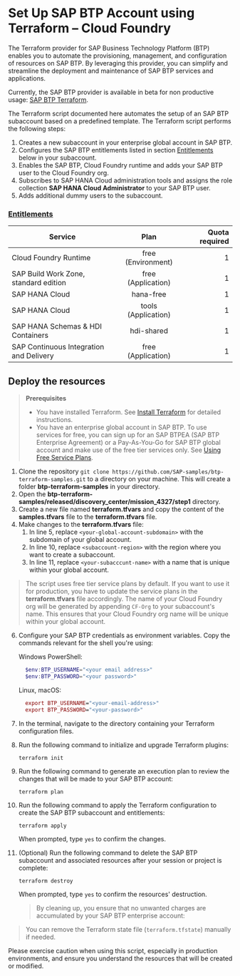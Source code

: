 # Set Up SAP BTP Account using Terraform – Cloud Foundry

The Terraform provider for SAP Business Technology Platform (BTP) enables you to automate the provisioning, management, and configuration of resources on&nbsp;SAP BTP. By leveraging this provider, you can simplify and streamline the deployment and maintenance of SAP BTP services and applications.

Currently, the SAP BTP provider is available in beta for non productive usage: [SAP BTP Terraform](https://registry.terraform.io/providers/SAP/btp/latest).

The Terraform script documented here automates the setup of an SAP BTP subaccount based on a predefined template. The Terraform script performs the following steps:

1. Creates a new subaccount in your enterprise global account in SAP BTP.
1. Configures the SAP BTP entitlements listed in section [Entitlements](#entitlements) below in your subaccount.
2. Enables the SAP BTP, Cloud Foundry runtime and adds your SAP BTP user to the Cloud Foundry org.
3. Subscribes to SAP HANA Cloud administration tools and assigns the role collection **SAP HANA Cloud Administrator** to your SAP BTP user.
5. Adds additional dummy users to the subaccount.

### [Entitlements ](https://github.tools.sap/refapps/incidents-mgmt/blob/main/documentation/administrate/Prepare-BTP/Configure-BTP-CF.md)

| Service     |      Plan      |  Quota required |
| ------------- | :-----------: | ----: |
| Cloud Foundry Runtime     | free (Environment) | 1 |
| SAP Build Work Zone, standard edition    |  free (Application)    |   1 |
| SAP HANA Cloud |   hana-free    |    1 |
| SAP HANA Cloud |   tools (Application)   |    1 |
| SAP HANA Schemas & HDI Containers |   hdi-shared   |    1 |
| SAP Continuous Integration and Delivery |	free (Application)   |    1 |

## Deploy the resources

> **Prerequisites**
>
> - You have installed Terraform. See [Install Terraform](https://developer.hashicorp.com/terraform/tutorials/aws-get-started/install-cli) for detailed instructions.
> - You have an enterprise global account in SAP BTP. To use services for free, you can sign up for an SAP BTPEA (SAP BTP Enterprise Agreement) or a Pay-As-You-Go for SAP BTP global account and make use of the free tier services only. See [Using Free Service Plans](https://help.sap.com/docs/btp/sap-business-technology-platform/using-free-service-plans?version=Cloud).


1. Clone the repository `git clone https://github.com/SAP-samples/btp-terraform-samples.git` to a directory on your machine. This will create a folder **btp-terraform-samples** in your directory.
2. Open the **btp-terraform-samples/released/discovery_center/mission_4327/step1** directory.
4. Create a new file named **terraform.tfvars** and copy the content of the **samples.tfvars** file to the **terraform.tfvars** file. 
5. Make changes to the **terraform.tfvars** file:
    1. In line 5, replace `<your-global-account-subdomain>` with the subdomain of your global account. 
    2. In line 10, replace `<subaccount-region>` with the region where you want to create a subaccount.
    3. In line 11, replace `<your-subacccunt-name>` with a name that is unique within your global account.
  
  > The script uses free tier service plans by default. If you want to use it for production, you have to update the service plans in the **terraform.tfvars**  file accordingly.
  > The name of your Cloud Foundry org will be generated by appending `CF-Org` to your subaccount's name. This ensures that your Cloud Foundry org name will be unique within your global account.

6. Configure your SAP BTP credentials as environment variables. Copy the commands relevant for the shell you're using:
   
    Windows PowerShell:
    ```Powershell
      $env:BTP_USERNAME="<your email address>"
      $env:BTP_PASSWORD="<your password>"
    ```
    Linux, macOS:
    ```mac OS
      export BTP_USERNAME="<your-email-address>"
      export BTP_PASSWORD="<your-password>"
    ```
6. In the terminal, navigate to the directory containing your Terraform configuration files. 

7. Run the following command to initialize and upgrade Terraform plugins:

    ```shell
    terraform init
    ```

7. Run the following command to generate an execution plan to review the changes that will be made to your SAP BTP account:

    ```shell
    terraform plan
    ```

8. Run the following command to apply the Terraform configuration to create the SAP BTP subaccount and entitlements:

    ```shell
    terraform apply
    ```

    When prompted, type `yes` to confirm the changes.

9. (Optional) Run the following command to delete the SAP BTP subaccount and associated resources after your session or project is complete:

    ```shell
    terraform destroy
    ```

    When prompted, type `yes` to confirm the resources' destruction.

    > By cleaning up, you ensure that no unwanted charges are accumulated by your SAP BTP enterprise account:
   
> You can remove the Terraform state file (`terraform.tfstate`) manually if needed.

Please exercise caution when using this script, especially in production environments, and ensure you understand the resources that will be created or modified.